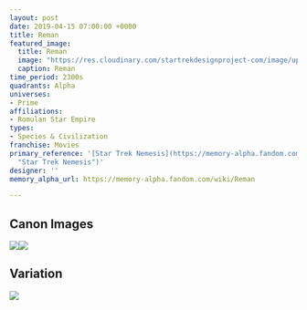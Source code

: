 ```yaml
---
layout: post
date: 2019-04-15 07:00:00 +0000
title: Reman
featured_image:
  title: Reman
  image: "https://res.cloudinary.com/startrekdesignproject-com/image/upload/v1555356303/Reman.png"
  caption: Reman
time_period: 2300s
quadrants: Alpha
universes:
- Prime
affiliations:
- Romulan Star Empire
types:
- Species & Civilization
franchise: Movies
primary_reference: '[Star Trek Nemesis](https://memory-alpha.fandom.com/wiki/Star_Trek_Nemesis
  "Star Trek Nemesis")'
designer: ''
memory_alpha_url: https://memory-alpha.fandom.com/wiki/Reman

---
```

## Canon Images

![](https://res.cloudinary.com/startrekdesignproject-com/image/upload/v1555355597/Reman1.jpg)![](https://res.cloudinary.com/startrekdesignproject-com/image/upload/v1555356081/RemanProdStill.jpg)

## Variation

![](https://res.cloudinary.com/startrekdesignproject-com/image/upload/v1555355597/Reman2.jpg)